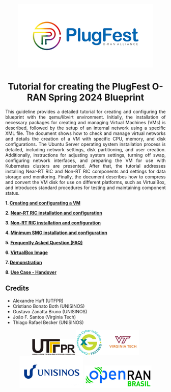 <p align="justify">
</p>
<p align="center">
    <img src="/figs/plugfest_whitebg_bluelogo.png"/> 
</p>

<h1 align="center">Tutorial for creating the PlugFest O-RAN Spring 2024 Blueprint</h1>

<p align="justify">
This guideline provides a detailed tutorial for creating and configuring the blueprint with the qemu/libvirt environment. Initially, the installation of necessary packages for creating and managing Virtual Machines (VMs) is described, followed by the setup of an internal network using a specific XML file. The document shows how to check and manage virtual networks and details the creation of a VM with specific CPU, memory, and disk configurations. The Ubuntu Server operating system installation process is detailed, including network settings, disk partitioning, and user creation. Additionally, instructions for adjusting system settings, turning off swap, configuring network interfaces, and preparing the VM for use with Kubernetes clusters are presented. After that, the tutorial addresses installing Near-RT RIC and Non-RT RIC components and settings for data storage and monitoring. Finally, the document describes how to compress and convert the VM disk for use on different platforms, such as VirtualBox, and introduces standard procedures for testing and maintaining component status.
</p>

**1. [Creating and configurating a VM](/docs/creatingVM.md)**
   
**2. [Near-RT RIC installation and configuration](/docs/nearRT-RIC.md)**

**3. [Non-RT RIC installation and configuration](/docs/nonRT-RIC.md)**

**4. [Minimum SMO installation and configuration](/docs/SMO.md)**

**5. [Frequently Asked Question (FAQ)](/docs/faq.md)**

**6. [VirtualBox Image](xxx)**

**7. [Demonstration](xxx)**

**8. [Use Case - Handover](xxx)**

## Credits
- Alexandre Huff (UTFPR)
- Cristiano Bonato Both (UNISINOS)
- Gustavo Zanatta Bruno (UNISINOS)
- João F. Santos (Virginia Tech)
- Thiago Rafael Becker (UNISINOS)
<p align="center">
    <img src="/figs/Utfpr.png" height="50"/> <img src="/figs/vt.png" height="80"/> <img src="/figs/unisinos.png" height="100"/> <img src="/figs/openRAN@Brazil.png" height="70"/>
</p>
